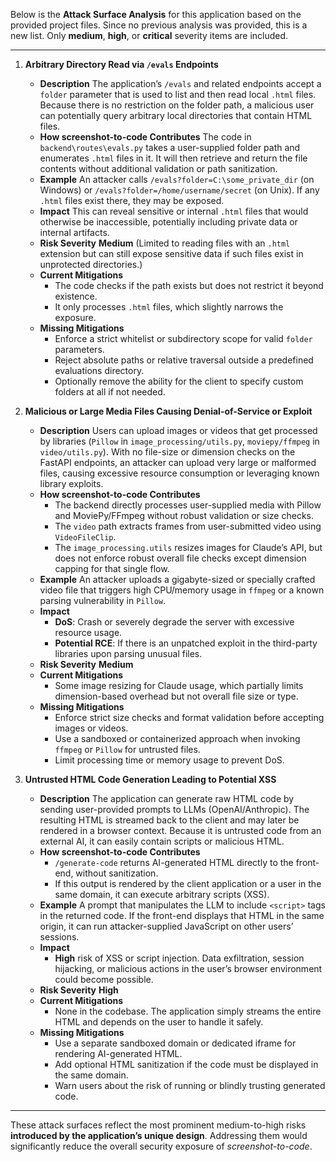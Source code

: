 Below is the **Attack Surface Analysis** for this application based on the provided project files.
Since no previous analysis was provided, this is a new list. Only **medium**, **high**, or **critical** severity items are included.

---

1. **Arbitrary Directory Read via `/evals` Endpoints**

   - **Description**
     The application’s `/evals` and related endpoints accept a `folder` parameter that is used to list and then read local `.html` files. Because there is no restriction on the folder path, a malicious user can potentially query arbitrary local directories that contain HTML files.
   - **How screenshot-to-code Contributes**
     The code in `backend\routes\evals.py` takes a user-supplied folder path and enumerates `.html` files in it. It will then retrieve and return the file contents without additional validation or path sanitization.
   - **Example**
     An attacker calls `/evals?folder=C:\some_private_dir` (on Windows) or `/evals?folder=/home/username/secret` (on Unix). If any `.html` files exist there, they may be exposed.
   - **Impact**
     This can reveal sensitive or internal `.html` files that would otherwise be inaccessible, potentially including private data or internal artifacts.
   - **Risk Severity**
     **Medium**
     (Limited to reading files with an `.html` extension but can still expose sensitive data if such files exist in unprotected directories.)
   - **Current Mitigations**
     - The code checks if the path exists but does not restrict it beyond existence.
     - It only processes `.html` files, which slightly narrows the exposure.
   - **Missing Mitigations**
     - Enforce a strict whitelist or subdirectory scope for valid `folder` parameters.
     - Reject absolute paths or relative traversal outside a predefined evaluations directory.
     - Optionally remove the ability for the client to specify custom folders at all if not needed.


2. **Malicious or Large Media Files Causing Denial-of-Service or Exploit**

   - **Description**
     Users can upload images or videos that get processed by libraries (`Pillow` in `image_processing/utils.py`, `moviepy/ffmpeg` in `video/utils.py`). With no file-size or dimension checks on the FastAPI endpoints, an attacker can upload very large or malformed files, causing excessive resource consumption or leveraging known library exploits.
   - **How screenshot-to-code Contributes**
     - The backend directly processes user-supplied media with Pillow and MoviePy/FFmpeg without robust validation or size checks.
     - The `video` path extracts frames from user-submitted video using `VideoFileClip`.
     - The `image_processing.utils` resizes images for Claude’s API, but does not enforce robust overall file checks except dimension capping for that single flow.
   - **Example**
     An attacker uploads a gigabyte-sized or specially crafted video file that triggers high CPU/memory usage in `ffmpeg` or a known parsing vulnerability in `Pillow`.
   - **Impact**
     - **DoS**: Crash or severely degrade the server with excessive resource usage.
     - **Potential RCE**: If there is an unpatched exploit in the third-party libraries upon parsing unusual files.
   - **Risk Severity**
     **Medium**
   - **Current Mitigations**
     - Some image resizing for Claude usage, which partially limits dimension-based overhead but not overall file size or type.
   - **Missing Mitigations**
     - Enforce strict size checks and format validation before accepting images or videos.
     - Use a sandboxed or containerized approach when invoking `ffmpeg` or `Pillow` for untrusted files.
     - Limit processing time or memory usage to prevent DoS.


3. **Untrusted HTML Code Generation Leading to Potential XSS**

   - **Description**
     The application can generate raw HTML code by sending user-provided prompts to LLMs (OpenAI/Anthropic). The resulting HTML is streamed back to the client and may later be rendered in a browser context. Because it is untrusted code from an external AI, it can easily contain scripts or malicious HTML.
   - **How screenshot-to-code Contributes**
     - `/generate-code` returns AI-generated HTML directly to the front-end, without sanitization.
     - If this output is rendered by the client application or a user in the same domain, it can execute arbitrary scripts (XSS).
   - **Example**
     A prompt that manipulates the LLM to include `<script>` tags in the returned code. If the front-end displays that HTML in the same origin, it can run attacker-supplied JavaScript on other users’ sessions.
   - **Impact**
     - **High** risk of XSS or script injection. Data exfiltration, session hijacking, or malicious actions in the user’s browser environment could become possible.
   - **Risk Severity**
     **High**
   - **Current Mitigations**
     - None in the codebase. The application simply streams the entire HTML and depends on the user to handle it safely.
   - **Missing Mitigations**
     - Use a separate sandboxed domain or dedicated iframe for rendering AI-generated HTML.
     - Add optional HTML sanitization if the code must be displayed in the same domain.
     - Warn users about the risk of running or blindly trusting generated code.

---

These attack surfaces reflect the most prominent medium-to-high risks **introduced by the application’s unique design**. Addressing them would significantly reduce the overall security exposure of *screenshot-to-code*.
